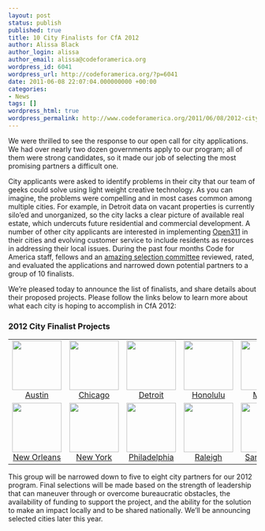 ```yaml
---
layout: post
status: publish
published: true
title: 10 City Finalists for CfA 2012
author: Alissa Black
author_login: alissa
author_email: alissa@codeforamerica.org
wordpress_id: 6041
wordpress_url: http://codeforamerica.org/?p=6041
date: 2011-06-08 22:07:04.000000000 +00:00
categories:
- News
tags: []
wordpress_html: true
wordpress_permalink: http://www.codeforamerica.org/2011/06/08/2012-city-finalists/
---
```


<p>We were thrilled to see the response to our open call for city applications. We had over nearly two dozen governments apply to our program; all of them were strong candidates, so it made our job of selecting the most promising partners a difficult one.</p>
<p>City applicants were asked to identify problems in their city that our team of geeks could solve using light weight creative technology. As you can imagine, the problems were compelling and in most cases common among multiple cities. For example, in Detroit data on vacant properties is currently silo’ed and unorganized, so the city lacks a clear picture of available real estate, which undercuts future residential and commercial development. A number of other city applicants are interested in implementing <a href="http://open311.org">Open311</a> in their cities and evolving customer service to include residents as resources in addressing their local issues.  During the past four months Code for America staff, fellows and an <a href="http://codeforamerica.org/2011/03/21/2012-gov-selection-cmte/" title="Selection Committee">amazing selection committee</a> reviewed, rated, and evaluated the applications and narrowed down potential partners to a group of 10 finalists. </p>
<p>We’re pleased today to announce the list of finalists, and share details about their proposed projects. Please follow the links below to learn more about what each city is hoping to accomplish in CfA 2012:</p>
<h3>2012 City Finalist Projects</h3>
<table cellpadding="10" style="text-align: center;">
<tbody align="center" style="text-align: center;">
<tr style="text-align: center; margin-bottom: 10px;">
<td>
<a href="http://codeforamerica.org/2012-finalists/austin"><img alt="" height="100" src="http://codeforamerica.org/wp-content/uploads/2011/06/Austinseal1-300x300.jpg" title="Austin"/><br/>
Austin</a>
</td>
<td>
<a href="http://codeforamerica.org/2012-finalists/chicago"><img alt="" class="size-full wp-image-6404" height="100" src="http://codeforamerica.org/wp-content/uploads/2011/06/ChicagoSeal.jpg" title="Chicago"/><br/>
Chicago</a>
</td>
<td>
<a href="http://codeforamerica.org/2012-finalists/detroit"><img alt="" height="100" src="http://codeforamerica.org/wp-content/uploads/2011/06/detroitseal.jpg" title="Detroit"/><br/>
Detroit</a>
</td>
<td>
<a href="http://codeforamerica.org/2012-finalists/honolulu"><img alt="" height="100" src="http://codeforamerica.org/wp-content/uploads/2011/06/honolulu.png" title="Honolulu"/><br/>
Honolulu</a>
</td>
<td>
<a href="http://codeforamerica.org/2012-finalists/macon"><img alt="" height="100" src="http://codeforamerica.org/wp-content/uploads/2011/10/maconseal.jpg" title="Macon"/><br/>
Macon</a>
</td>
</tr>
<tr>
<td>
<a href="http://codeforamerica.org/2012-finalists/new-orleans"><img alt="" height="100" src="http://codeforamerica.org/wp-content/uploads/2011/06/NewOrleansSeal.jpg" title="New Orleans"/><br/>
New Orleans</a>
</td>
<td>
<a href="http://codeforamerica.org/2012-finalists/nyc"><img alt="" height="100" src="http://codeforamerica.org/wp-content/uploads/2011/06/NYCseal.png" title="New York"/><br/>
New York</a></td>
<td>
<a href="http://codeforamerica.org/2012-city-finalists/philadelphia/"><img alt="" height="100" src="http://codeforamerica.org/wp-content/uploads/2011/06/philseal.jpg" title="Philadelphia"/><br/>
Philadelphia</a>
</td>
<td>
<a href="http://codeforamerica.org/2012-finalists/raleigh"><img alt="" height="100" src="http://codeforamerica.org/wp-content/uploads/2011/06/Raleighseal-300x292.png" title="Raleigh"/><br/>
Raleigh</a>
</td>
<td>
<a href="http://codeforamerica.org/2012-finalists/santa-cruz"><img alt="" height="100" src="http://codeforamerica.org/wp-content/uploads/2011/06/Seal_of_the_City_of_Santa_Cruz.jpg" title="Santa Cruz"/><br/>
Santa Cruz</a>
</td>
</tr>
</tbody>
</table>
<p>This group will be narrowed down to five to eight city partners for our 2012 program. Final selections will be made based on the strength of leadership that can maneuver through or overcome bureaucratic obstacles, the availability of funding to support the project, and the ability for the solution to make an impact locally and to be shared nationally. We’ll be announcing selected cities later this year. </p>
